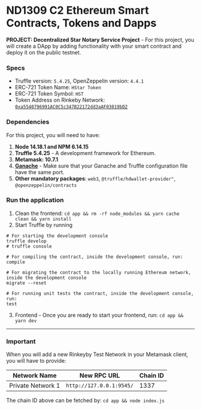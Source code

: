 # ND1309 C2 Ethereum Smart Contracts, Tokens and Dapps

**PROJECT: Decentralized Star Notary Service Project** - For this project, you will create a DApp by adding functionality with your smart contract and deploy it on the public testnet.

### Specs

- Truffle version: `5.4.25`, OpenZeppelin version: `4.4.1`
- ERC-721 Token Name: `HStar Token`
- ERC-721 Token Symbol: `HST`
- Token Address on Rinkeby Network: [`0xa5540796991AC0C5c347B22172dd3aAF03019bD2`](https://rinkeby.etherscan.io/address/0xa5540796991AC0C5c347B22172dd3aAF03019bD2)

### Dependencies

For this project, you will need to have:

1. **Node 14.18.1 and NPM 6.14.15**
2. **Truffle 5.4.25** - A development framework for Ethereum.
3. **Metamask: 10.7.1**
4. **[Ganache](https://www.trufflesuite.com/ganache)** - Make sure that your Ganache and Truffle configuration file have the same port.
5. **Other mandatory packages**: `web3`, `@truffle/hdwallet-provider"`, `@openzeppelin/contracts`

### Run the application

1. Clean the frontend: `cd app && rm -rf node_modules && yarn cache clean && yarn install`
2. Start Truffle by running

```shell
# For starting the development console
truffle develop
# truffle console

# For compiling the contract, inside the development console, run:
compile

# For migrating the contract to the locally running Ethereum network, inside the development console
migrate --reset

# For running unit tests the contract, inside the development console, run:
test
```

3. Frontend - Once you are ready to start your frontend, run: `cd app && yarn dev`

---

### Important

When you will add a new Rinkeyby Test Network in your Metamask client, you will have to provide:

| Network Name      | New RPC URL              | Chain ID |
| ----------------- | ------------------------ | -------- |
| Private Network 1 | `http://127.0.0.1:9545/` | 1337     |

The chain ID above can be fetched by: `cd app && node index.js`
